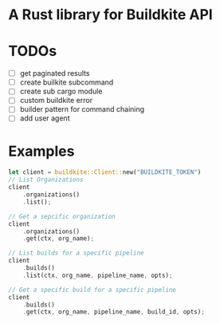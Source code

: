 # A Rust library for Buildkite API

# TODOs
- [  ] get paginated results
- [  ] create builkite subcommand
- [  ] create sub cargo module
- [  ] custom buildkite error
- [  ] builder pattern for command chaining
- [  ] add user agent

# Examples
```rust
let client = buildkite::Client::new("BUILDKITE_TOKEN")
// List Organizations
client
    .organizations()
    .list();

// Get a sepcific organization
client
    .organizations()
    .get(ctx, org_name);

// List builds for a specific pipeline
client
    .builds()
    .list(ctx, org_name, pipeline_name, opts);

// Get a specific build for a specific pipeline
client
    .builds()
    .get(ctx, org_name, pipeline_name, build_id, opts);
```
